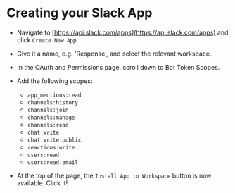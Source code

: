 # Creating your Slack App

- Navigate to [https://api.slack.com/apps](https://api.slack.com/apps) and click `Create New App`.
- Give it a name, e.g. 'Response', and select the relevant workspace.

- In the OAuth and Permissions page, scroll down to Bot Token Scopes.

- Add the following scopes:
  - `app_mentions:read`
  - `channels:history`
  - `channels:join`
  - `channels:manage`
  - `channels:read`
  - `chat:write`
  - `chat:write.public`
  - `reactions:write`
  - `users:read`
  - `users:read.email`

- At the top of the page, the `Install App to Workspace` button is now available.  Click it!